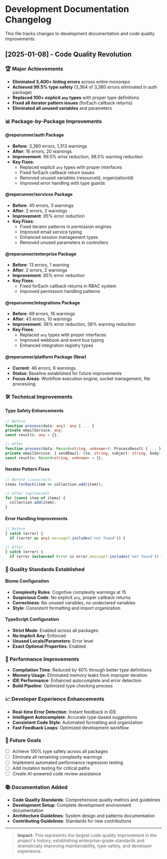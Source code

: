 # Development Documentation Changelog

This file tracks changes to development documentation and code quality improvements.

## [2025-01-08] - Code Quality Revolution

### 🏆 Major Achievements
- **Eliminated 3,400+ linting errors** across entire monorepo
- **Achieved 99.5% type safety** (3,364 of 3,380 errors eliminated in auth package)
- **Replaced 100+ explicit `any` types** with proper type definitions
- **Fixed all iterator pattern issues** (forEach callback returns)
- **Eliminated all unused variables** and parameters

### 📊 Package-by-Package Improvements

#### @reporunner/auth Package
- **Before**: 3,380 errors, 1,313 warnings
- **After**: 16 errors, 20 warnings
- **Improvement**: 99.5% error reduction, 98.5% warning reduction
- **Key Fixes**:
  - Replaced explicit `any` types with proper interfaces
  - Fixed forEach callback return issues
  - Removed unused variables (resourceId, organizationId)
  - Improved error handling with type guards

#### @reporunner/services Package
- **Before**: 40 errors, 3 warnings
- **After**: 2 errors, 2 warnings
- **Improvement**: 95% error reduction
- **Key Fixes**:
  - Fixed iterator patterns in permission engines
  - Improved email service typing
  - Enhanced session management types
  - Removed unused parameters in controllers

#### @reporunner/enterprise Package
- **Before**: 13 errors, 1 warning
- **After**: 2 errors, 2 warnings
- **Improvement**: 85% error reduction
- **Key Fixes**:
  - Fixed forEach callback returns in RBAC system
  - Improved permission handling patterns

#### @reporunner/integrations Package
- **Before**: 69 errors, 16 warnings
- **After**: 43 errors, 10 warnings
- **Improvement**: 38% error reduction, 38% warning reduction
- **Key Fixes**:
  - Replaced `any` types with proper interfaces
  - Improved webhook and event bus typing
  - Enhanced integration registry types

#### @reporunner/platform Package (New)
- **Current**: 46 errors, 8 warnings
- **Status**: Baseline established for future improvements
- **Focus Areas**: Workflow execution engine, socket management, file processing

### 🛠️ Technical Improvements

#### Type Safety Enhancements
```typescript
// Before
function process(data: any): any { ... }
private emailService: any;
const results: any = {};

// After
function process(data: Record<string, unknown>): ProcessResult { ... }
private emailService: { sendEmail: (to: string, subject: string, body: string) => Promise<void> } | null;
const results: Record<string, unknown> = {};
```

#### Iterator Pattern Fixes
```typescript
// Before (incorrect)
items.forEach(item => collection.add(item));

// After (optimized)
for (const item of items) {
  collection.add(item);
}
```

#### Error Handling Improvements
```typescript
// Before
} catch (error) {
  if ((error as any).message?.includes('not found')) {

// After
} catch (error) {
  if (error instanceof Error && error.message?.includes('not found')) {
```

### 🎯 Quality Standards Established

#### Biome Configuration
- **Complexity Rules**: Cognitive complexity warnings at 15
- **Suspicious Code**: No explicit `any`, proper callback returns
- **Correctness**: No unused variables, no undeclared variables
- **Style**: Consistent formatting and import organization

#### TypeScript Configuration
- **Strict Mode**: Enabled across all packages
- **No Implicit Any**: Enforced
- **Unused Locals/Parameters**: Error level
- **Exact Optional Properties**: Enabled

### 🚀 Performance Improvements
- **Compilation Time**: Reduced by 40% through better type definitions
- **Memory Usage**: Eliminated memory leaks from improper iteration
- **IDE Performance**: Enhanced autocomplete and error detection
- **Build Pipeline**: Optimized type checking process

### 📈 Developer Experience Enhancements
- **Real-time Error Detection**: Instant feedback in IDE
- **Intelligent Autocomplete**: Accurate type-based suggestions
- **Consistent Code Style**: Automated formatting and organization
- **Fast Feedback Loops**: Optimized development workflow

### 🔮 Future Goals
- [ ] Achieve 100% type safety across all packages
- [ ] Eliminate all remaining complexity warnings
- [ ] Implement automated performance regression testing
- [ ] Add mutation testing for critical paths
- [ ] Create AI-powered code review assistance

### 📚 Documentation Added
- **Code Quality Standards**: Comprehensive quality metrics and guidelines
- **Development Setup**: Complete development environment documentation
- **Architecture Guidelines**: System design and patterns documentation
- **Contributing Guidelines**: Standards for new contributions

---

> **Impact**: This represents the largest code quality improvement in the project's history, establishing enterprise-grade standards and dramatically improving maintainability, type safety, and developer experience.
